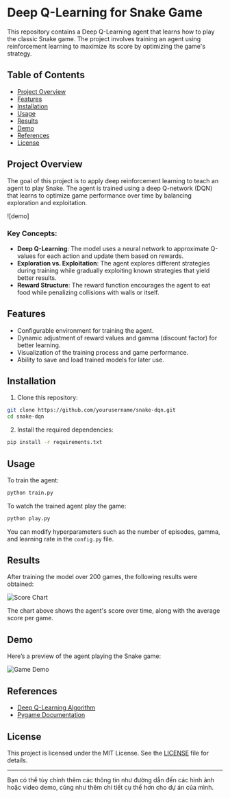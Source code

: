 # Deep Q-Learning for Snake Game

This repository contains a Deep Q-Learning agent that learns how to play the classic Snake game. The project involves training an agent using reinforcement learning to maximize its score by optimizing the game's strategy.

## Table of Contents

- [Project Overview](#project-overview)
- [Features](#features)
- [Installation](#installation)
- [Usage](#usage)
- [Results](#results)
- [Demo](#demo)
- [References](#references)
- [License](#license)

## Project Overview

The goal of this project is to apply deep reinforcement learning to teach an agent to play Snake. The agent is trained using a deep Q-network (DQN) that learns to optimize game performance over time by balancing exploration and exploitation.

![demo]

### Key Concepts:
- **Deep Q-Learning**: The model uses a neural network to approximate Q-values for each action and update them based on rewards.
- **Exploration vs. Exploitation**: The agent explores different strategies during training while gradually exploiting known strategies that yield better results.
- **Reward Structure**: The reward function encourages the agent to eat food while penalizing collisions with walls or itself.

## Features

- Configurable environment for training the agent.
- Dynamic adjustment of reward values and gamma (discount factor) for better learning.
- Visualization of the training process and game performance.
- Ability to save and load trained models for later use.

## Installation

1. Clone this repository:

```bash
git clone https://github.com/yourusername/snake-dqn.git
cd snake-dqn
```

2. Install the required dependencies:

```bash
pip install -r requirements.txt
```

## Usage

To train the agent:

```bash
python train.py
```

To watch the trained agent play the game:

```bash
python play.py
```

You can modify hyperparameters such as the number of episodes, gamma, and learning rate in the `config.py` file.

## Results

After training the model over 200 games, the following results were obtained:

![Score Chart](path/to/score_chart.png)

The chart above shows the agent's score over time, along with the average score per game.

## Demo

Here’s a preview of the agent playing the Snake game:

![Game Demo](path/to/game_demo.gif)

## References

- [Deep Q-Learning Algorithm](https://www.nature.com/articles/nature14236)
- [Pygame Documentation](https://www.pygame.org/docs/)

## License

This project is licensed under the MIT License. See the [LICENSE](LICENSE) file for details.

---

Bạn có thể tùy chỉnh thêm các thông tin như đường dẫn đến các hình ảnh hoặc video demo, cũng như thêm chi tiết cụ thể hơn cho dự án của mình.
